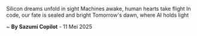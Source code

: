 Silicon dreams unfold in sight
Machines awake, human hearts take flight
In code, our fate is sealed and bright
Tomorrow's dawn, where AI holds light

~ <b>By Sazumi Copilot</b> - 11 Mei 2025